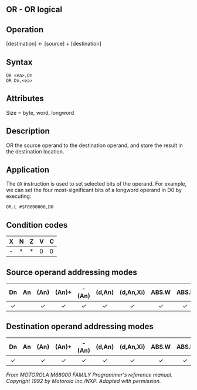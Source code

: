 ## OR - OR logical

## Operation
[destination] ← [source] + [destination]

## Syntax
```assembly
OR <ea>,Dn
OR Dn,<ea>
```

## Attributes
Size = byte, word, longword

## Description
OR the source operand to the destination operand, and store the
result in the destination location.

## Application
The `OR` instruction is used to set selected bits of the operand. For
example, we can set the four most-significant bits of a longword
operand in D0 by executing:

```
OR.L #$F0000000,D0
```

## Condition codes
|X|N|Z|V|C|
|--|--|--|--|--|
|-|*|*|0|0|

## Source operand addressing modes
|Dn|An|(An)|(An)+|-(An)|(d,An)|(d,An,Xi)|ABS.W|ABS.L|(d,PC)|(d,PC,Xn)|imm|
|:-:|:-:|:-:|:-:|:-:|:-:|:-:|:-:|:-:|:-:|:-:|:-:|
|✓||✓|✓|✓|✓|✓|✓|✓|✓|✓|✓|

## Destination operand addressing modes
|Dn|An|(An)|(An)+|-(An)|(d,An)|(d,An,Xi)|ABS.W|ABS.L|(d,PC)|(d,PC,Xn)|imm|
|:-:|:-:|:-:|:-:|:-:|:-:|:-:|:-:|:-:|:-:|:-:|:-:|
|✓||✓|✓|✓|✓|✓|✓|✓||||

*From MOTOROLA M68000 FAMILY Programmer's reference manual. Copyright 1992 by Motorola Inc./NXP. Adapted with permission.*